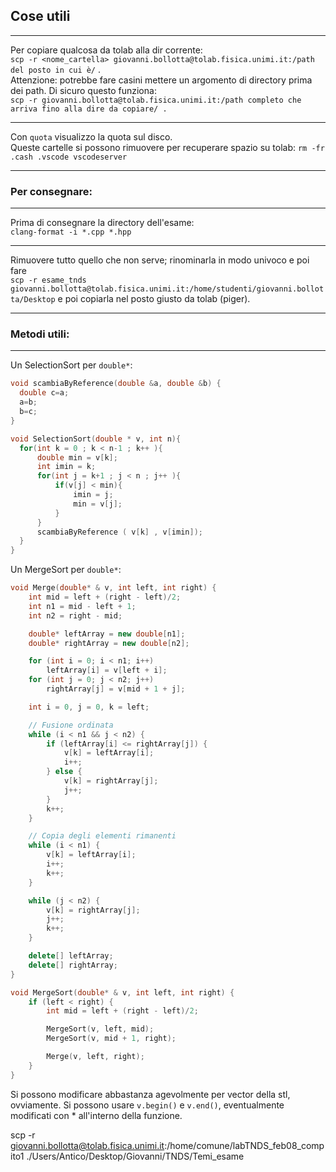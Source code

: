 ## Cose utili
***

Per copiare qualcosa da tolab alla dir corrente:  
  `scp -r <nome_cartella> giovanni.bollotta@tolab.fisica.unimi.it:/path del posto in cui è/` .  
  Attenzione: potrebbe fare casini mettere un argomento di directory prima dei path. Di sicuro questo funziona:   
  `scp -r giovanni.bollotta@tolab.fisica.unimi.it:/path completo che arriva fino alla dire da copiare/ .`

***

Con `quota` visualizzo la quota sul disco.   
  Queste cartelle si possono rimuovere per recuperare spazio su tolab:
`rm -fr .cash .vscode vscodeserver`

***

### Per consegnare:
***
Prima di consegnare la directory dell'esame:   
  `clang-format -i *.cpp *.hpp`

***
Rimuovere tutto quello che non serve; rinominarla in modo univoco e poi fare  
  `scp -r esame_tnds giovanni.bollotta@tolab.fisica.unimi.it:/home/studenti/giovanni.bollotta/Desktop`
e poi copiarla nel posto giusto da tolab (piger). 
***
### Metodi utili: 
***
Un SelectionSort per `double*`:   

  ```cpp
void scambiaByReference(double &a, double &b) {
    double c=a;
    a=b;
    b=c;
}

void SelectionSort(double * v, int n){
    for(int k = 0 ; k < n-1 ; k++ ){
        double min = v[k];
        int imin = k;
        for(int j = k+1 ; j < n ; j++ ){
            if(v[j] < min){
                imin = j;
                min = v[j];
            }
        }
        scambiaByReference ( v[k] , v[imin]);
    }
}
```  

Un MergeSort per `double*`:  
  
```cpp
void Merge(double* & v, int left, int right) {
    int mid = left + (right - left)/2;
    int n1 = mid - left + 1;
    int n2 = right - mid;

    double* leftArray = new double[n1];
    double* rightArray = new double[n2];

    for (int i = 0; i < n1; i++)
        leftArray[i] = v[left + i];
    for (int j = 0; j < n2; j++)
        rightArray[j] = v[mid + 1 + j];

    int i = 0, j = 0, k = left;

    // Fusione ordinata
    while (i < n1 && j < n2) {
        if (leftArray[i] <= rightArray[j]) {
            v[k] = leftArray[i];
            i++;
        } else {
            v[k] = rightArray[j];
            j++;
        }
        k++;
    }

    // Copia degli elementi rimanenti
    while (i < n1) {
        v[k] = leftArray[i];
        i++;
        k++;
    }

    while (j < n2) {
        v[k] = rightArray[j];
        j++;
        k++;
    }

    delete[] leftArray;
    delete[] rightArray;
}

void MergeSort(double* & v, int left, int right) {
    if (left < right) {
        int mid = left + (right - left)/2;

        MergeSort(v, left, mid);
        MergeSort(v, mid + 1, right);

        Merge(v, left, right);
    }
}
```

Si possono modificare abbastanza agevolmente per vector della stl, ovviamente. 
Si possono usare `v.begin()` e `v.end()`, eventualmente modificati con * all'interno della funzione. 





scp -r giovanni.bollotta@tolab.fisica.unimi.it:/home/comune/labTNDS_feb08_compito1 ./Users/Antico/Desktop/Giovanni/TNDS/Temi_esame


